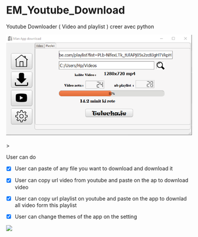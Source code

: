 # EM_Youtube_Download
Youtube Downloader ( Video and playlist ) creer avec python 

<img src ="Man App sceenshot.png"><br><br>>

User can do
- [x] User can paste of any file you want to download and download it
- [x] User can copy url video from youtube and paste on the ap to download video
- [x] User can copy url playlist on youtube and paste on the app to downlad all video form this playlist
- [x] User can change themes of the app on the setting


<img src="GIF-3.gif" width=500><br>
